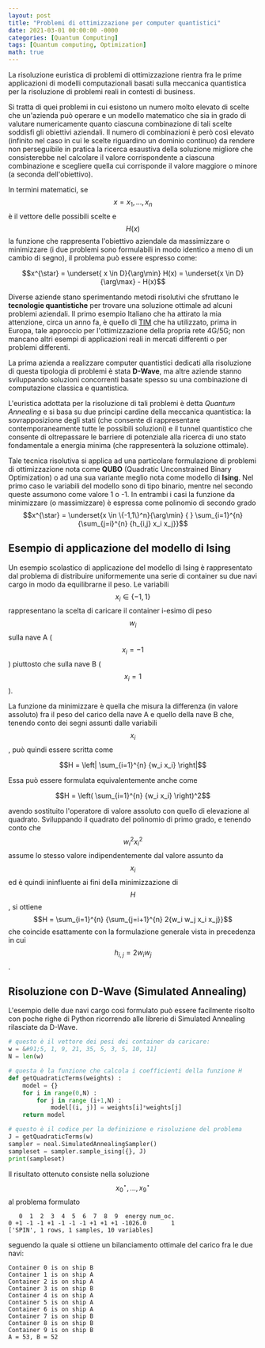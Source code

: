 ```yaml
---
layout: post
title: "Problemi di ottimizzazione per computer quantistici"
date: 2021-03-01 00:00:00 -0000
categories: [Quantum Computing]
tags: [Quantum computing, Optimization]
math: true
---
```

La risoluzione euristica di problemi di ottimizzazione rientra fra le prime applicazioni di modelli computazionali basati sulla meccanica quantistica per la risoluzione di problemi reali in contesti di business.

Si tratta di quei problemi in cui esistono un numero molto elevato di scelte che un'azienda può operare e un modello matematico che sia in grado di valutare numericamente quanto ciascuna combinazione di tali scelte soddisfi gli obiettivi aziendali. Il numero di combinazioni è però così elevato (infinito nel caso in cui le scelte riguardino un dominio continuo) da rendere non perseguibile in pratica la ricerca esaustiva della soluzione migliore che consisterebbe nel calcolare il valore corrispondente a ciascuna combinazione e scegliere quella cui corrisponde il valore maggiore o minore (a seconda dell'obiettivo).

In termini matematici, se $$x = x_1, \dots, x_n$$ è il vettore delle possibili scelte e $$H(x)$$ la funzione che rappresenta l'obiettivo aziendale da massimizzare o minimizzare (i due problemi sono formulabili in modo identico a meno di un cambio di segno), il problema può essere espresso come: 

$$x^{\star} = \underset{ x \in D}{\arg\min} H(x) = \underset{x \in D}{\arg\max} - H(x)$$

Diverse aziende stano sperimentando metodi risolutivi che sfruttano le **tecnologie quantistiche** per trovare una soluzione ottimale ad alcuni problemi aziendali. Il primo esempio Italiano che ha attirato la mia attenzione, circa un anno fa, è quello di [TIM](https://www.techradar.com/news/tim-uses-quantum-computing-to-optimise-4g-5g) che ha utilizzato, prima in Europa, tale approccio per l'ottimizzazione della propria rete 4G/5G; non mancano altri esempi di applicazioni reali in mercati differenti o per problemi differenti.

La prima azienda a realizzare computer quantistici dedicati alla risoluzione di questa tipologia di problemi è stata **D-Wave**, ma altre aziende stanno sviluppando soluzioni concorrenti basate spesso su una combinazione di computazione classica e quantistica.

L'euristica adottata per la risoluzione di tali problemi è detta *Quantum Annealing* e si basa su due principi cardine della meccanica quantistica: la sovrapposizione degli stati (che consente di rappresentare contemporaneamente tutte le possibili soluzioni) e il tunnel quantistico che consente di oltrepassare le barriere di potenziale alla ricerca di uno stato fondamentale a energia minima (che rappresenterà la soluzione ottimale).

Tale tecnica risolutiva si applica ad una particolare formulazione di problemi di ottimizzazione nota come **QUBO** (Quadratic Unconstrained Binary Optimization) o ad una sua variante meglio nota come modello di **Ising**. Nel primo caso le variabili del modello sono di tipo binario, mentre nel secondo queste assumono come valore 1 o -1. In entrambi i casi la funzione da minimizzare (o massimizzare) è espressa come polinomio di secondo grado $$x^{\star} = \underset{x \in \{-1,1\}^n}{\arg\min} { }  \sum_{i=1}^{n} {\sum_{j=i}^{n} {h_{i,j} x_i x_j}}$$

## Esempio di applicazione del modello di Ising ##

Un esempio scolastico di applicazione del modello di Ising è rappresentato dal problema di distribuire uniformemente una serie di container su due navi cargo in modo da equilibrarne il peso. Le variabili $$x_i \in \{-1,1\}$$ rappresentano la scelta di caricare il container i-esimo di peso $$w_i$$ sulla nave A ($$x_i = -1$$) piuttosto che sulla nave B ($$x_i = 1$$). 

La funzione da minimizzare è quella che misura la differenza (in valore assoluto) fra il peso del carico della nave A e quello della nave B che, tenendo conto dei segni assunti dalle variabili $$x_i$$, può quindi essere scritta come

$$H = \left| \sum_{i=1}^{n} {w_i x_i} \right|$$

Essa può essere formulata equivalentemente anche come

$$H = \left( \sum_{i=1}^{n} {w_i x_i} \right)^2$$ 

avendo sostituito l'operatore di valore assoluto con quello di elevazione al quadrato. Sviluppando il quadrato del polinomio di primo grado, e tenendo conto che $$w_i^2 x_i^2$$ assume lo stesso valore indipendentemente dal valore assunto da $$x_i$$ ed è quindi ininfluente ai fini della minimizzazione di $$H$$, si ottiene $$H = \sum_{i=1}^{n} {\sum_{j=i+1}^{n} 2{w_i w_j x_i x_j}}$$ che coincide esattamente con la formulazione generale vista in precedenza in cui $$h_{i,j} = 2 w_i w_j$$.

## Risoluzione con D-Wave (Simulated Annealing) ##

L'esempio delle due navi cargo così formulato può essere facilmente risolto con poche righe di Python ricorrendo alle librerie di Simulated Annealing rilasciate da D-Wave.

```python
# questo è il vettore dei pesi dei container da caricare:
w = &#91;5, 1, 9, 21, 35, 5, 3, 5, 10, 11]
N = len(w)

# questa è la funzione che calcola i coefficienti della funzione H
def getQuadraticTerms(weights) :
    model = {}
    for i in range(0,N) :
        for j in range (i+1,N) :
            model[(i, j)] = weights[i]*weights[j]
    return model

# questo è il codice per la definizione e risoluzione del problema
J = getQuadraticTerms(w)
sampler = neal.SimulatedAnnealingSampler()
sampleset = sampler.sample_ising({}, J)
print(sampleset)
```

Il risultato ottenuto consiste nella soluzione $$x^{\star}_0, \dots, x^{\star}_9$$  al problema formulato

```
   0  1  2  3  4  5  6  7  8  9  energy num_oc.
0 +1 -1 -1 +1 -1 -1 -1 +1 +1 +1 -1026.0       1
['SPIN', 1 rows, 1 samples, 10 variables]
```

seguendo la quale si ottiene un bilanciamento ottimale del carico fra le due navi:

```
Container 0 is on ship B 
Container 1 is on ship A 
Container 2 is on ship A 
Container 3 is on ship B 
Container 4 is on ship A 
Container 5 is on ship A 
Container 6 is on ship A 
Container 7 is on ship B 
Container 8 is on ship B 
Container 9 is on ship B 
A = 53, B = 52
```
